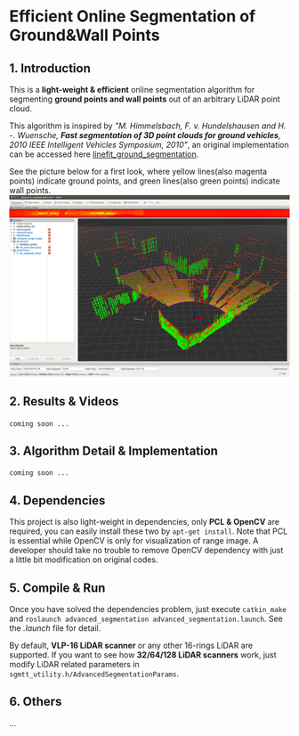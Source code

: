 # Efficient Online Segmentation of Ground&Wall Points

## 1. Introduction

This is a **light-weight & efficient** online segmentation algorithm for segmenting **ground points and wall points** out of an arbitrary LiDAR point cloud. 

This algorithm is inspired by *"M. Himmelsbach, F. v. Hundelshausen and H. -. Wuensche, **Fast segmentation of 3D point clouds for ground vehicles**, 2010 IEEE Intelligent Vehicles Symposium, 2010"*, an original implementation can be accessed here [linefit_ground_segmentation](https://github.com/lorenwel/linefit_ground_segmentation).

See the picture below for a first look, where yellow lines(also magenta points) indicate ground points, and green lines(also green points) indicate wall points.
![result](pics/result04.png)

## 2. Results & Videos
`coming soon ...`

## 3. Algorithm Detail & Implementation
`coming soon ...`

## 4. Dependencies

This project is also light-weight in dependencies, only **PCL & OpenCV** are required, you can easily install these two by `apt-get install`. Note that PCL is essential while OpenCV is only for visualization of range image. A developer should take no trouble to remove OpenCV dependency with just a little bit modification on original codes.

## 5. Compile & Run

Once you have solved the dependencies problem, just execute `catkin_make` and `roslaunch advanced_segmentation advanced_segmentation.launch`. See the *.launch* file for detail.

By default, **VLP-16 LiDAR scanner** or any other 16-rings LiDAR are supported. If you want to see how **32/64/128 LiDAR scanners** work, just modify LiDAR related parameters in `sgmtt_utility.h/AdvancedSegmentationParams`.

## 6. Others
...
